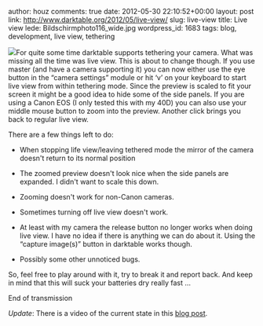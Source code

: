 author: houz
comments: true
date: 2012-05-30 22:10:52+00:00
layout: post
link: http://www.darktable.org/2012/05/live-view/
slug: live-view
title: Live view
lede: Bildschirmphoto116_wide.jpg
wordpress_id: 1683
tags: blog, development, live view, tethering

[![](http://www.darktable.org/wp-content/uploads/2012/05/Bildschirmphoto116-188x136.png)](http://www.darktable.org/2012/05/live-view/bildschirmphoto116/)For quite some time darktable supports tethering your camera. What was missing all the time was live view. This is about to change though. If you use master (and have a camera supporting it) you can now either use the eye button in the “camera settings” module or hit ‘v’ on your keyboard to start live view from within tethering mode. Since the preview is scaled to fit your screen it might be a good idea to hide some of the side panels. If you are using a Canon EOS (I only tested this with my 40D) you can also use your middle mouse button to zoom into the preview. Another click brings you back to regular live view.

There are a few things left to do:




  * When stopping life view/leaving tethered mode the mirror of the camera doesn't return to its normal position


  * The zoomed preview doesn't look nice when the side panels are expanded. I didn't want to scale this down.


  * Zooming doesn't work for non-Canon cameras.


  * Sometimes turning off live view doesn't work.


  * At least with my camera the release button no longer works when doing live view. I have no idea if there is anything we can do about it. Using the “capture image(s)” button in darktable works though.


  * Possibly some other unnoticed bugs.


So, feel free to play around with it, try to break it and report back. And keep in mind that this will suck your batteries dry really fast …

End of transmission

_Update_: There is a video of the current state in this [blog post](http://tatica.org/2012/06/21/darktable-liveview/).
